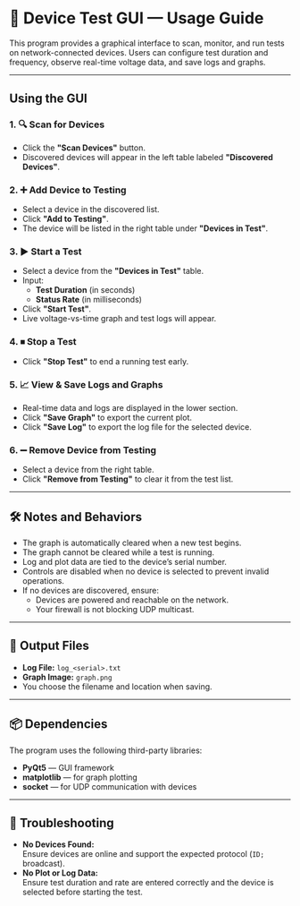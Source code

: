 # 📘 Device Test GUI — Usage Guide

This program provides a graphical interface to scan, monitor, and run tests on network-connected devices. Users can configure test duration and frequency, observe real-time voltage data, and save logs and graphs.

---

## Using the GUI

### 1. 🔍 Scan for Devices
- Click the **"Scan Devices"** button.
- Discovered devices will appear in the left table labeled **"Discovered Devices"**.

### 2. ➕ Add Device to Testing
- Select a device in the discovered list.
- Click **"Add to Testing"**.
- The device will be listed in the right table under **"Devices in Test"**.

### 3. ▶️ Start a Test
- Select a device from the **"Devices in Test"** table.
- Input:
  - **Test Duration** (in seconds)
  - **Status Rate** (in milliseconds)
- Click **"Start Test"**.
- Live voltage-vs-time graph and test logs will appear.

### 4. ⏹ Stop a Test
- Click **"Stop Test"** to end a running test early.

### 5. 📈 View & Save Logs and Graphs
- Real-time data and logs are displayed in the lower section.
- Click **"Save Graph"** to export the current plot.
- Click **"Save Log"** to export the log file for the selected device.

### 6. ➖ Remove Device from Testing
- Select a device from the right table.
- Click **"Remove from Testing"** to clear it from the test list.

---

## 🛠 Notes and Behaviors
- The graph is automatically cleared when a new test begins.
- The graph cannot be cleared while a test is running.
- Log and plot data are tied to the device’s serial number.
- Controls are disabled when no device is selected to prevent invalid operations.
- If no devices are discovered, ensure:
  - Devices are powered and reachable on the network.
  - Your firewall is not blocking UDP multicast.

---

## 💾 Output Files
- **Log File:** `log_<serial>.txt`
- **Graph Image:** `graph.png`
- You choose the filename and location when saving.

---

## 📦 Dependencies
The program uses the following third-party libraries:
- **PyQt5** — GUI framework
- **matplotlib** — for graph plotting
- **socket** — for UDP communication with devices


---

## 📎 Troubleshooting
- **No Devices Found:**  
  Ensure devices are online and support the expected protocol (`ID;` broadcast).
- **No Plot or Log Data:**  
  Ensure test duration and rate are entered correctly and the device is selected before starting the test.

